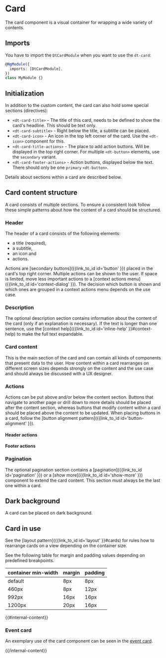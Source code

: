 # Card

<!-- styling to change background color of component demos -->
<style>
.component-demo__demo {
  background-color: #f8f8f8;
}
</style>

The card component is a visual container for wrapping a wide variety of
contents.

<docs-source-example example="CardDefaultExample"></docs-source-example>

## Imports

You have to import the `DtCardModule` when you want to use the `dt-card`:

```typescript
@NgModule({
  imports: [DtCardModule],
})
class MyModule {}
```

## Initialization

In addition to the custom content, the card can also hold some special sections
(directives):

- `<dt-card-title>` - The title of this card, needs to be defined to show the
  card's headline. This should be text only.
- `<dt-card-subtitle>` - Right below the title, a subtitle can be placed.
- `<dt-card-icon>` - An icon in the top left corner of the card. Use the
  `<dt-icon>` component for this.
- `<dt-card-title-actions>` - The place to add action buttons. Will be displayed
  in the top right corner. For multiple `<dt-button>` elements, use the
  `secondary` variant.
- `<dt-card-footer-actions>` - Action buttons, displayed below the text. There
  should only be one `primary` `<dt-button>`.

Details about sections within a card are described below.

## Card content structure

A card consists of multiple sections. To ensure a consistent look follow these
simple patterns about how the content of a card should be structured.

### Header

The header of a card consists of the following elements:

- a title (required),
- a subtitle,
- an icon and
- actions.

Actions are [secondary buttons]({{link_to_id id='button' }}) placed in the
card's top right corner. Multiple actions can be shown to the user. If space is
limited, move less important actions to a [context actions
menu]({{link_to_id id='context-dialog' }}). The decision which button is shown
and which ones are grouped in a context actions menu depends on the use case.

<docs-source-example example="CardSubtitleExample"></docs-source-example>

<docs-source-example example="CardIconExample"></docs-source-example>

### Description

The optional description section contains information about the content of the
card (only if an explanation is necessary). If the text is longer than one
sentence, use the [context help]({{link_to_id id='inline-help' }}#context-help)
to make the full text expandable.

### Card content

This is the main section of the card and can contain all kinds of components
that present data to the user. How content within a card rearranges on different
screen sizes depends strongly on the content and the use case and should always
be discussed with a UX designer.

### Actions

Actions can be put above and/or below the content section. Buttons that navigate
to another page or drill down to more details should be placed after the content
section, whereas buttons that modify content within a card should be placed
above the content to be updated. When placing buttons in a card, follow the
[button alignment pattern]({{link_to_id id='button-alignment' }}).

#### Header actions

<docs-source-example example="CardActionButtonsExample"></docs-source-example>

#### Footer actions

<docs-source-example example="CardFooterActionsExample"></docs-source-example>

### Pagination

The optional pagination section contains a
[pagination]({{link_to_id id='pagination' }}) or a [show
more]({{link_to_id id='show-more' }}) component to extend the card content. This
section must always be the last one within a card.

## Dark background

A card can be placed on dark background.

<docs-source-example example="CardDarkExample" themedark="true"></docs-source-example>

## Card in use

See the [layout pattern]({{link_to_id id='layout' }}#cards) for rules how to
rearrange cards on a view depending on the container size.

See the following table for margin and padding values depending on predefined
breakpoints.

| container min-width | margin | padding |
| :------------------ | :----- | :------ |
| default             | 8px    | 8px     |
| 460px               | 8px    | 12px    |
| 992px               | 16px   | 16px    |
| 1200px              | 20px   | 16px    |

{{#internal-content}}

### Event card

An exemplary use of the card component can be seen in the
<a href="https://demo.dev.dynatracelabs.com/ui/docs/events-card/" target="_blank" rel="noopener">event
card</a>.

{{/internal-content}}
